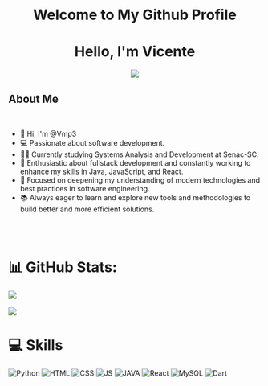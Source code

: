 <h1 align="Center">
<br>
    Welcome to My Github Profile 
<br>
</h1>
 
<h1 align="center"><b>Hello, I'm Vicente </b></h1>
 
<p align="center">
<a href="https://github.com/DenverCoder1/readme-typing-svg"><img src="https://readme-typing-svg.herokuapp.com?font=Time+New+Roman&color=cyan&size=25&center=true&vCenter=true&width=600&height=100&lines=Software+Developer;Fullstack+Enthusiast;Java%2C+JavaScript%2C+React;Learning+and+Growing"></a>
</p>

 
##  **About Me**
<br>

- 👋 Hi, I'm @Vmp3
- 💻 Passionate about software development.
- 👨‍🎓 Currently studying Systems Analysis and Development at Senac-SC.
- 🌟 Enthusiastic about fullstack development and constantly working to enhance my skills in Java, JavaScript, and React.
- 🚀 Focused on deepening my understanding of modern technologies and best practices in software engineering.
- 📚 Always eager to learn and explore new tools and methodologies to build better and more efficient solutions.
 
<br>
<br>
 
# 📊 GitHub Stats:
 
<div style="display: flex; flex-direction: column; align-items: flex-start;">
<img src="https://github-readme-streak-stats.herokuapp.com/?user=Vmp3&theme=tokyonight&hide_border=false"/><br/>
<img src="https://github-readme-stats.vercel.app/api/top-langs/?username=Vmp3&theme=tokyonight&hide_border=false&include_all_commits=true&count_private=true&layout=compact"/>
</div>
 
 
# 💻 Skills
![Python](https://img.shields.io/badge/Python-323330?style=for-the-badge&logo=python&logoColor=white)
![HTML](https://img.shields.io/badge/HTML5-323330?style=for-the-badge&logo=html5&logoColor=white)
![CSS](https://img.shields.io/badge/CSS-323330?&style=for-the-badge&logo=css3&logoColor=white)
![JS](https://img.shields.io/badge/JavaScript-323330?style=for-the-badge&logo=javascript&logoColor=F7DF1E)
![JAVA](https://img.shields.io/badge/Java-323330?style=for-the-badge&logo=java&logoColor=white)
![React](https://img.shields.io/badge/React-323330?style=for-the-badge&logo=react&logoColor=61DAFB)
![MySQL](https://img.shields.io/badge/MySQL-323330?style=for-the-badge&logo=mysql&logoColor=white)
![Dart](https://img.shields.io/badge/Dart-323330?style=for-the-badge&logo=dart&logoColor=white)
